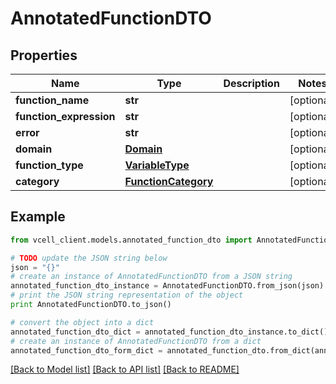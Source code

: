 # AnnotatedFunctionDTO


## Properties
Name | Type | Description | Notes
------------ | ------------- | ------------- | -------------
**function_name** | **str** |  | [optional] 
**function_expression** | **str** |  | [optional] 
**error** | **str** |  | [optional] 
**domain** | [**Domain**](Domain.md) |  | [optional] 
**function_type** | [**VariableType**](VariableType.md) |  | [optional] 
**category** | [**FunctionCategory**](FunctionCategory.md) |  | [optional] 

## Example

```python
from vcell_client.models.annotated_function_dto import AnnotatedFunctionDTO

# TODO update the JSON string below
json = "{}"
# create an instance of AnnotatedFunctionDTO from a JSON string
annotated_function_dto_instance = AnnotatedFunctionDTO.from_json(json)
# print the JSON string representation of the object
print AnnotatedFunctionDTO.to_json()

# convert the object into a dict
annotated_function_dto_dict = annotated_function_dto_instance.to_dict()
# create an instance of AnnotatedFunctionDTO from a dict
annotated_function_dto_form_dict = annotated_function_dto.from_dict(annotated_function_dto_dict)
```
[[Back to Model list]](../README.md#documentation-for-models) [[Back to API list]](../README.md#documentation-for-api-endpoints) [[Back to README]](../README.md)


